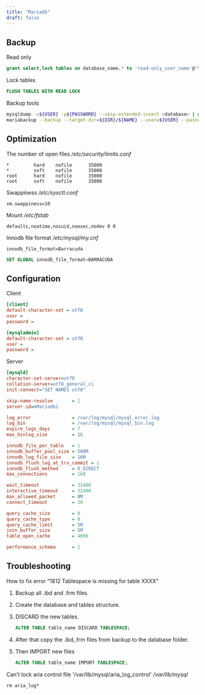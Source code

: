 ```yaml
---
title: "Mariadb"
draft: false
---
```


## Backup

Read only

```sql
grant select,lock tables on database_name.* to 'read-only_user_name'@'%'
```

Lock tables

```sql
FLUSH TABLES WITH READ LOCK
```

Backup tools

```bash
mysqldump -u${USER} -p${PASSWORD} --skip-extended-insert <database> | gzip > ${DIR}/<database>${NAME}.sql.gz
mariabackup --backup --target-dir=${DIR}/${NAME} --user=${USER} --password=${PASSWORD}
```

## Optimization

The number of open files
_/etc/security/limits.conf_

```text
*         hard    nofile      35000
*         soft    nofile      35000
root      hard    nofile      35000
root      soft    nofile      35000
```

Swappiness
_/etc/sysctl.conf_

```text
vm.swappiness=10
```

Mount
_/etc/fstab_

```text
defaults,noatime,nosuid,noexec,nodev 0 0
```

Innodb file format
_/etc/mysql/my.cnf_

```text
innodb_file_format=Barracuda
```

```sql
SET GLOBAL innodb_file_format=BARRACUDA
```

## Configuration

Client

```ini
[client]
default-character-set = utf8
user = 
password = 

[mysqladmin]
default-character-set = utf8
user = 
password = 
```

Server

```ini
[mysqld]
character-set-server=utf8
collation-server=utf8_general_ci
init-connect="SET NAMES utf8"

skip-name-resolve       = 1
server-id=mMariadb1

log_error               = /var/log/mysql/mysql_error.log
log_bin                 = /var/log/mysql/mysql_bin.log
expire_logs_days        = 7
max_binlog_size         = 1G

innodb_file_per_table   = 1
innodb_buffer_pool_size = 500M
innodb_log_file_size    = 16M
innodb_flush_log_at_trx_commit = 1
innodb_flush_method     = O_DIRECT
max_connections         = 160

wait_timeout            = 32400
interactive_timeout     = 32400
max_allowed_packet      = 8M
connect_timeout         = 30

query_cache_size        = 0
query_cache_type        = 0
query_cache_limit       = 5M
join_buffer_size        = 5M
table_open_cache        = 4096

performance_schema      = 1
```

## Troubleshooting

How to fix error “1812 Tablespace is missing for table XXXX”

1. Backup all .ibd and .frm files.
2. Create the database and tables structure.
3. DISCARD the new tables.

    ```sql
    ALTER TABLE table_name DISCARD TABLESPACE;
    ```

4. After that copy the .ibd,.frm files from backup to the database folder.
5. Then IMPORT new files

    ```sql
    ALTER TABLE table_name IMPORT TABLESPACE;
    ```

Can't lock aria control file '/var/lib/mysql/aria_log_control'
_/var/lib/mysql_

```text
rm aria_log*
```

